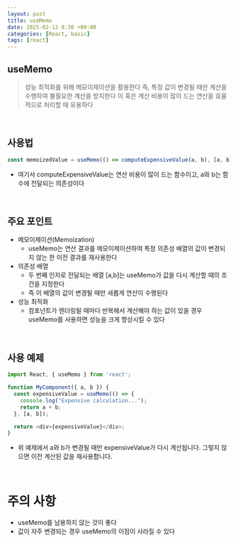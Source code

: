 ```yaml
---
layout: post
title: useMemo
date: 2025-02-12 8:30 +09:00
categories: [React, basic]
tags: [react]
---
```


## useMemo
> 성능 최적화를 위해 메모이제이션을 활용한다
> 즉, 특정 값이 변경될 때만 계산을 수행하여 불필요한 계산을 방지한다
> 이 훅은 계산 비용이 많이 드는 연산을 효율적으로 처리할 때 유용하다

<br>

## 사용법
```javascript
const memoizedValue = useMemo(() => computeExpensiveValue(a, b), [a, b]);
```
- 여기서 computeExpensiveValue는 연산 비용이 많이 드는 함수이고, a와 b는 함수에 전달되는 의존성이다

<br>

## 주요 포인트
- 메모이제이션(Memoization)
  - useMemo는 연산 결과를 메모이제이션하여 특정 의존성 배열의 값이 변경되지 않는 한 이전 결과를 재사용한다
- 의존성 배열
  - 두 번째 인자로 전달되는 배열 [a,b]는 useMemo가 값을 다시 계산할 때의 조건을 지정한다
  - 즉 이 배열의 값이 변경될 때만 새롭게 연산이 수행된다
- 성능 최적화
  - 컴포넌트가 렌더링될 때마다 반복해서 계산해야 하는 값이 있을 경우 useMemo를 사용하면 성능을 크게 향상시킬 수 있다

<br>

## 사용 예제
```javascript
import React, { useMemo } from 'react';

function MyComponent({ a, b }) {
  const expensiveValue = useMemo(() => {
    console.log("Expensive calculation...");
    return a + b;
  }, [a, b]);

  return <div>{expensiveValue}</div>;
}
```
- 위 예제에서 a와 b가 변경될 때만 expensiveValue가 다시 계산됩니다. 그렇지 않으면 이전 계산된 값을 재사용합니다.

<br>

# 주의 사항
- useMemo를 남용하지 않는 것이 좋다
- 값이 자주 변경되는 경우 useMemo의 이점이 사라질 수 있다
